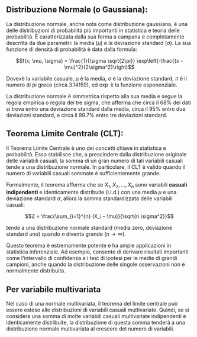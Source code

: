 ## **Distribuzione Normale (o Gaussiana):**

La distribuzione normale, anche nota come distribuzione gaussiana, è una delle distribuzioni di probabilità più importanti in statistica e teoria delle probabilità. È caratterizzata dalla sua forma a campana e completamente descritta da due parametri: la media ($\mu$) e la deviazione standard ($\sigma$). La sua funzione di densità di probabilità è data dalla formula:

$$f(x; \mu, \sigma) = \frac{1}{\sigma \sqrt{2\pi}} \exp\left(-\frac{(x - \mu)^2}{2\sigma^2}\right)$$

Dove$x$è la variabile casuale, $\mu$ è la media, $\sigma$ è la deviazione standard, $\pi$ è il numero di pi greco (circa 3.14159), ed $\exp$ è la funzione esponenziale.

La distribuzione normale è simmetrica rispetto alla sua media e segue la regola empirica o regola dei tre sigma, che afferma che circa il 68% dei dati si trova entro una deviazione standard dalla media, circa il 95% entro due deviazioni standard, e circa il 99.7% entro tre deviazioni standard.

## **Teorema Limite Centrale (CLT):**

Il Teorema Limite Centrale è uno dei concetti chiave in statistica e probabilità. Esso stabilisce che, a prescindere dalla distribuzione originale delle variabili casuali, la somma di un gran numero di tali variabili casuali tende a una distribuzione normale. In particolare, il CLT è valido quando il numero di variabili casuali sommate è sufficientemente grande.

Formalmente, il teorema afferma che se $X_1, X_2, \ldots, X_n$ sono variabili **casuali indipendenti** e identicamente distribuite (i.i.d.) con una media $\mu$ e una deviazione standard $\sigma$, allora la somma standardizzata delle variabili casuali:

$$Z = \frac{\sum_{i=1}^{n} (X_i - \mu)}{\sqrt{n \sigma^2}}$$

tende a una distribuzione normale standard (media zero, deviazione standard uno) quando $n$ diventa grande ($n \to \infty$).

Questo teorema è estremamente potente e ha ampie applicazioni in statistica inferenziale. Ad esempio, consente di derivare risultati importanti come l'intervallo di confidenza e i test di ipotesi per le medie di grandi campioni, anche quando la distribuzione delle singole osservazioni non è normalmente distribuita.

## Per variabile multivariata

Nel caso di una normale multivariata, il teorema del limite centrale può essere esteso alle distribuzioni di variabili casuali multivariate. Quindi, se si considera una somma di molte variabili casuali multivariate indipendenti e identicamente distribuite, la distribuzione di questa somma tenderà a una distribuzione normale multivariata al crescere del numero di variabili.